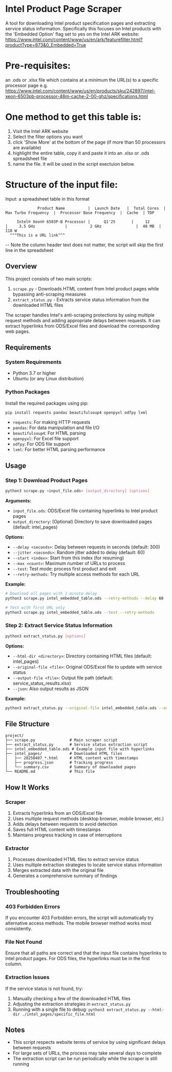 

# Intel Product Page Scraper

A tool for downloading Intel product specification pages and extracting service status information.
Specifically this focuses on Intel products with the 'Embedded Option' flag set to yes on the Intel ARK 
website: https://www.intel.com/content/www/us/en/ark/featurefilter.html?productType=873&0_Embedded=True 

# Pre-requisites:
an .ods or .xlsx file which contains at a minimum the URL(s) to a specific processor page
e.g. https://www.intel.com/content/www/us/en/products/sku/242897/intel-xeon-6503pb-processor-48m-cache-2-00-ghz/specifications.html 

# One method to get this table is:
1) Visit the Intel ARK website
2) Select the filter options you want
3) click 'Show More' at the bottom of the page (if more than 50 processors are available)
4) highlight the entire table, copy it and paste it into an .xlsx or .ods spreadsheet file
5) name the file.   it will be used in the script exectuion below. 

# Structure of the input file: 
Input:
a spreadsheet table in this format

                  Product Name          |  Launch Date   |  Total Cores  |  Max Turbo Frequency  |  Processor Base Frequency  |  Cache  | TDP
         
         Intel® Xeon® 6503P-B Processor | 	   Q1'25	   |     12	       |     3.5 GHz	         |          2 GHz	            |  48 MB  | 110 W
      ^^^This is a URL link^^^
-- Note the column header text does not matter, the script will skip the first line in the spreadsheet

## Overview

This project consists of two main scripts:

1. `scrape.py` - Downloads HTML content from Intel product pages while bypassing anti-scraping measures
2. `extract_status.py` - Extracts service status information from the downloaded HTML files

The scraper handles Intel's anti-scraping protections by using multiple request methods and adding appropriate delays between requests. It can extract hyperlinks from ODS/Excel files and download the corresponding web pages.

## Requirements

### System Requirements

- Python 3.7 or higher
- Ubuntu (or any Linux distribution)

### Python Packages

Install the required packages using pip:

```bash
pip install requests pandas beautifulsoup4 openpyxl odfpy lxml
```

- `requests`: For making HTTP requests
- `pandas`: For data manipulation and file I/O
- `beautifulsoup4`: For HTML parsing
- `openpyxl`: For Excel file support
- `odfpy`: For ODS file support
- `lxml`: For better HTML parsing performance

## Usage

### Step 1: Download Product Pages

```bash
python3 scrape.py <input_file.ods> [output_directory] [options]
```

**Arguments:**
- `input_file.ods`: ODS/Excel file containing hyperlinks to Intel product pages
- `output_directory`: (Optional) Directory to save downloaded pages (default: intel_pages)

**Options:**
- `--delay <seconds>`: Delay between requests in seconds (default: 300)
- `--jitter <seconds>`: Random jitter added to delay (default: 60)
- `--start <index>`: Start from this index (for resuming)
- `--max <count>`: Maximum number of URLs to process
- `--test`: Test mode: process first product and exit
- `--retry-methods`: Try multiple access methods for each URL

**Example:**
```bash
# Download all pages with 1-minute delay
python3 scrape.py intel_embedded_table.ods --retry-methods --delay 60 --jitter 30

# Test with first URL only
python3 scrape.py intel_embedded_table.ods --test --retry-methods
```

### Step 2: Extract Service Status Information

```bash
python3 extract_status.py [options]
```

**Options:**
- `--html-dir <directory>`: Directory containing HTML files (default: intel_pages)
- `--original-file <file>`: Original ODS/Excel file to update with service status
- `--output-file <file>`: Output file path (default: service_status_results.xlsx)
- `--json`: Also output results as JSON

**Example:**
```bash
python3 extract_status.py --original-file intel_embedded_table.ods --output-file intel_with_status.xlsx
```

## File Structure

```
project/
├── scrape.py               # Main scraper script
├── extract_status.py       # Service status extraction script
├── intel_embedded_table.ods # Example input file with hyperlinks
├── intel_pages/            # Downloaded HTML files
│   ├── 20250407_*.html     # HTML content with timestamps
│   ├── progress.json       # Tracking progress
│   └── summary.csv         # Summary of downloaded pages
└── README.md               # This file
```

## How It Works

### Scraper

1. Extracts hyperlinks from an ODS/Excel file
2. Uses multiple request methods (desktop browser, mobile browser, etc.)
3. Adds delays between requests to avoid detection
4. Saves full HTML content with timestamps
5. Maintains progress tracking in case of interruptions

### Extractor

1. Processes downloaded HTML files to extract service status
2. Uses multiple extraction strategies to locate service status information
3. Merges extracted data with the original file
4. Generates a comprehensive summary of findings

## Troubleshooting

### 403 Forbidden Errors

If you encounter 403 Forbidden errors, the script will automatically try alternative access methods. The mobile browser method works most consistently.

### File Not Found

Ensure that all paths are correct and that the input file contains hyperlinks to Intel product pages. For ODS files, the hyperlinks must be in the first column.

### Extraction Issues

If the service status is not found, try:
1. Manually checking a few of the downloaded HTML files
2. Adjusting the extraction strategies in `extract_status.py`
3. Running with a single file to debug: `python3 extract_status.py --html-dir ./intel_pages/specific_file.html`

## Notes

- This script respects website terms of service by using significant delays between requests
- For large sets of URLs, the process may take several days to complete
- The extraction script can be run periodically while the scraper is still running
